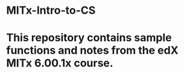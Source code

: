 # MITx-Intro-to-CS
# This repository contains sample functions and notes from the edX MITx 6.00.1x course.
